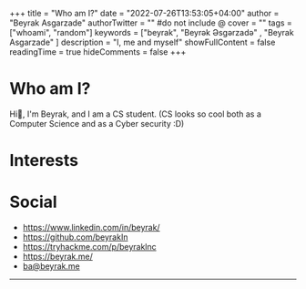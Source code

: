 +++
title = "Who am I?"
date = "2022-07-26T13:53:05+04:00"
author = "Beyrak Asgarzade"
authorTwitter = "" #do not include @
cover = ""
tags = ["whoami", "random"]
keywords = ["beyrak", "Beyrək Əsgərzadə" , "Beyrak Asgarzade" ]
description = "I, me and myself"
showFullContent = false
readingTime = true
hideComments = false
+++

# Who am I?

Hi👋, I'm Beyrak, and I am a CS student. (CS looks so cool both as a Computer Science and as a Cyber security :D)


# Interests


# Social

+ <https://www.linkedin.com/in/beyrak/>
+ <https://github.com/beyrakIn>
+ <https://tryhackme.com/p/beyraklnc>
+ <https://beyrak.me/>
+ <ba@beyrak.me>
_________

